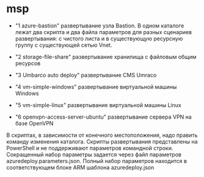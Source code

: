 # msp
			
- "1 azure-bastion"
развертывание узла Bastion. В одном каталоге лежат два скрипта и два файла параметров для разных сценариев развертывания: с чистого листа и в существующую ресурсную группу с существующей сетью Vnet.
			
- "2 storage-file-share" 
развертывание хранилища с файловым общим ресурсов
		
- "3 Umbarco auto deploy"
развертывание CMS Umraco
			
- "4 vm-simple-windows"
развертывание виртуальной машины Windows    
				
- "5 vm-simple-linux"
развертывание виртуальной машины Linux  
	
- "6 openvpn-access-server-ubuntu"
развертывание сервера VPN на базе OpenVPN

В скриптах, в зависимости от конечного местоположения, надо править команду изменения каталога.
Скрипты развертывания представлены на PowerShell и не поддерживают параметров командной строки. 
Сокращенный набор параметры задается через файл параметров azuredeploy.parameters.json.
Полный набор параметров находится в соответствующем блоке ARM шаблона azuredeploy.json 

